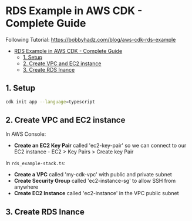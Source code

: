 # RDS Example in AWS CDK - Complete Guide

Following Tutorial: https://bobbyhadz.com/blog/aws-cdk-rds-example

- [RDS Example in AWS CDK - Complete Guide](#rds-example-in-aws-cdk---complete-guide)
  - [1. Setup](#1-setup)
  - [2. Create VPC and EC2 instance](#2-create-vpc-and-ec2-instance)
  - [3. Create RDS Inance](#3-create-rds-inance)

## 1. Setup

```bash
cdk init app --language=typescript
```

## 2. Create VPC and EC2 instance

In AWS Console:
* **Create an EC2 Key Pair** called 'ec2-key-pair' so we can connect to our EC2 instance - EC2 > Key Pairs > Create key Pair

In `rds_example-stack.ts`:
* **Create a VPC** called 'my-cdk-vpc' with public and private subnet
* **Create Security Group** called 'ec2-instance-sg' to allow SSH from anywhere
* **Create EC2 Instance** called 'ec2-instance' in the VPC public subnet

## 3. Create RDS Inance
